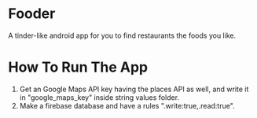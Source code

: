 # Fooder
A tinder-like android app for you to find restaurants the foods you like.

# How To Run The App
1. Get an Google Maps API key having the places API as well, and write it in "google_maps_key" inside string values folder.
2. Make a firebase database and have a rules ".write:true,.read:true".
